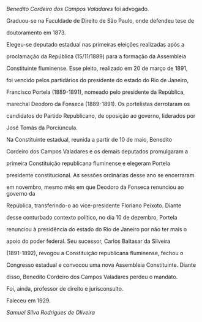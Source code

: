 

*Benedito Cordeiro dos Campos Valadares* foi advogado.



Graduou-se na Faculdade de Direito de São Paulo, onde defendeu tese de

doutoramento em 1873.



Elegeu-se deputado estadual nas primeiras eleições realizadas após a

proclamação da República (15/11/1889) para a formação da Assembleia

Constituinte fluminense. Esse pleito, realizado em 20 de março de 1891,

foi vencido pelos partidários do presidente do estado do Rio de Janeiro,

Francisco Portela (1889-1891), nomeado pelo presidente da República,

marechal Deodoro da Fonseca (1889-1891). Os portelistas derrotaram os

candidatos do Partido Republicano, de oposição ao governo, liderados por

José Tomás da Porciúncula.



Na Constituinte estadual, reunida a partir de 10 de maio, Benedito

Cordeiro dos Campos Valadares e os demais deputados promulgaram a

primeira Constituição republicana fluminense e elegeram Portela

presidente constitucional. As sessões ordinárias desse ano se encerraram

em novembro, mesmo mês em que Deodoro da Fonseca renunciou ao governo da

República, transferindo-o ao vice-presidente Floriano Peixoto. Diante

desse conturbado contexto político, no dia 10 de dezembro, Portela

renunciou à presidência do estado do Rio de Janeiro por não ter mais o

apoio do poder federal. Seu sucessor, Carlos Baltasar da Silveira

(1891-1892), revogou a Constituição republicana fluminense, fechou o

Congresso estadual e convocou uma nova Assembleia Constituinte. Diante

disso, Benedito Cordeiro dos Campos Valadares perdeu o mandato.



Foi, ainda, professor de direito e jurisconsulto.



Faleceu em 1929.



*Samuel Silva Rodrigues de Oliveira*



